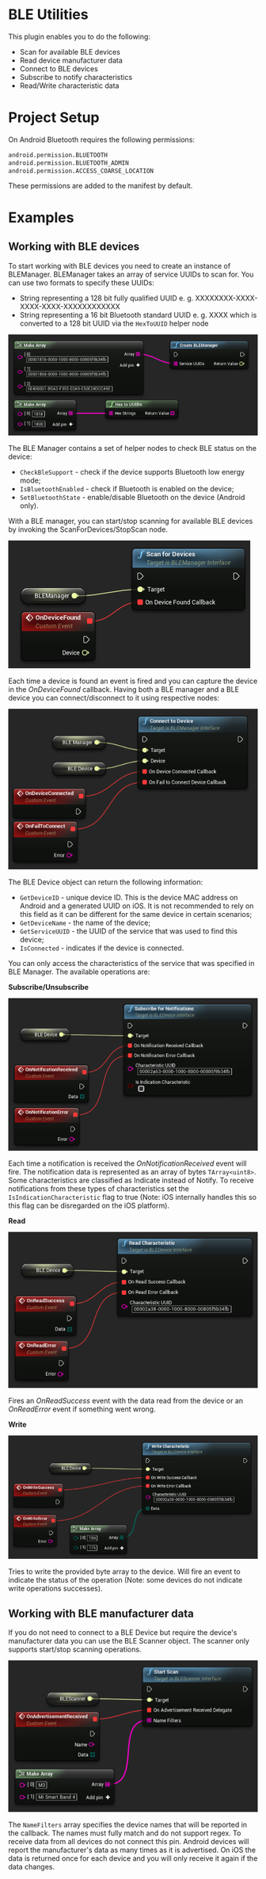 # **BLE Utilities**

This plugin enables you to do the following:

- Scan for available BLE devices
- Read device manufacturer data
- Connect to BLE devices
- Subscribe to notify characteristics
- Read/Write characteristic data

# **Project Setup**

On Android Bluetooth requires the following permissions:
```
android.permission.BLUETOOTH
android.permission.BLUETOOTH_ADMIN
android.permission.ACCESS_COARSE_LOCATION
```

These permissions are added to the manifest by default.

# **Examples**

## Working with BLE devices

To start working with BLE devices you need to create an instance of BLEManager. BLEManager takes an array of service UUIDs to scan for. You can use two formats to specify these UUIDs:
- String representing a 128 bit fully qualified UUID e. g. XXXXXXXX-XXXX-XXXX-XXXX-XXXXXXXXXXXX
- String representing a 16 bit Bluetooth standard UUID e. g. XXXX which is converted to a 128 bit UUID via the `HexToUUID` helper node

![](images/ble-utilities/manager_create_node.png)

The BLE Manager contains a set of helper nodes to check BLE status on the device:
- `CheckBleSupport` - check if the device supports Bluetooth low energy mode;
- `IsBluetoothEnabled` - check if Bluetooth is enabled on the device;
- `SetBluetoothState` - enable/disable Bluetooth on the device (Android only).

With a BLE manager, you can start/stop scanning for available BLE devices by invoking the ScanForDevices/StopScan node.

![](images/ble-utilities/manager_scan_for_devices_node.png)

Each time a device is found an event is fired and you can capture the device in the *OnDeviceFound* callback.
Having both a BLE manager and a BLE device you can connect/disconnect to it using respective nodes:

![](images/ble-utilities/connect_to_device_node.png)

The BLE Device object can return the following information:

- `GetDeviceID` - unique device ID. This is the device MAC address on Android and a generated UUID on iOS. It is not recommended to rely on this field as it can be different for the same device in certain scenarios;
- `GetDeviceName` - the name of the device;
- `GetServiceUUID` - the UUID of the service that was used to find this device;
- `IsConnected` - indicates if the device is connected.

You can only access the characteristics of the service that was specified in BLE Manager. The available operations are:

**Subscribe/Unsubscribe**

![](images/ble-utilities/subscribe_node.png)

Each time a notification is received the *OnNotificationReceived* event will fire. The notification data is represented as an array of bytes `TArray<uint8>`.
Some characteristics are classified as Indicate instead of Notify. To receive notifications from these types of characteristics set the `IsIndicationCharacteristic` flag to true (Note: iOS internally handles this so this flag can be disregarded on the iOS platform).

**Read**

![](images/ble-utilities/read_node.png)

Fires an *OnReadSuccess* event with the data read from the device or an *OnReadError* event if something went wrong.

**Write**

![](images/ble-utilities/write_node.png)

Tries to write the provided byte array to the device. Will fire an event to indicate the status of the operation (Note: some devices do not indicate write operations successes).

## Working with BLE manufacturer data

If you do not need to connect to a BLE Device but require the device's manufacturer data you can use the BLE Scanner object. The scanner only supports start/stop scanning operations.

![](images/ble-utilities/scanner_node.png)

The `NameFilters` array specifies the device names that will be reported in the callback. The names must fully match and do not support regex. To receive data from all devices do not connect this pin.
Android devices will report the manufacturer's data as many times as it is advertised. On iOS the data is returned once for each device and you will only receive it again if the data changes.
